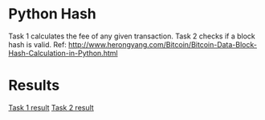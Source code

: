 # Python Hash
Task 1 calculates the fee of any given transaction. Task 2 checks if a block hash is valid.
Ref: http://www.herongyang.com/Bitcoin/Bitcoin-Data-Block-Hash-Calculation-in-Python.html

# Results
[Task 1 result](https://github.com/arturasvell/pythonHash/blob/main/task1Scr.png)
[Task 2 result](https://github.com/arturasvell/pythonHash/blob/main/task2Scr.png)
